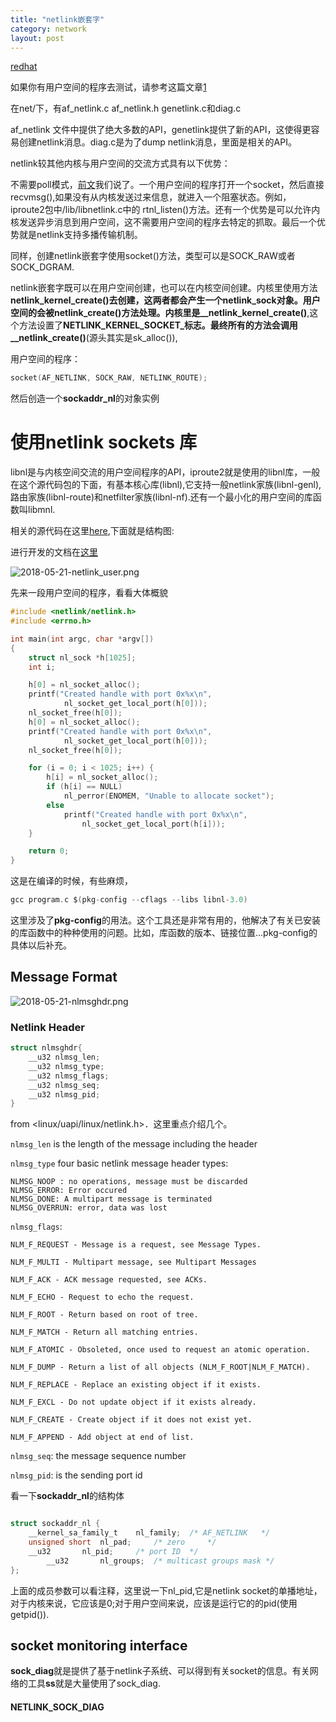 ```yaml
---
title: "netlink嵌套字"
category: network
layout: post
---
```


[redhat](https://people.redhat.com/nhorman/papers/netlink.pdf)

如果你有用户空间的程序去测试，请参考这篇文章[1](https://home.regit.org/netfilter-en/nftables-quick-howto/)

在net/下，有af_netlink.c af_netlink.h genetlink.c和diag.c

af_netlink 文件中提供了绝大多数的API，genetlink提供了新的API，这使得更容易创建netlink消息。diag.c是为了dump netlink消息，里面是相关的API。

netlink较其他内核与用户空间的交流方式具有以下优势：

不需要poll模式，[前文](http://www.aftermath.cn/liinux_network_flow.html)我们说了。一个用户空间的程序打开一个socket，然后直接recvmsg(),如果没有从内核发送过来信息，就进入一个阻塞状态。例如，iproute2包中/lib/libnetlink.c中的 rtnl_listen()方法。还有一个优势是可以允许内核发送异步消息到用户空间，这不需要用户空间的程序去特定的抓取。最后一个优势就是netlink支持多播传输机制。


同样，创建netlink嵌套字使用socket()方法，类型可以是SOCK_RAW或者SOCK_DGRAM.

netlink嵌套字既可以在用户空间创建，也可以在内核空间创建。内核里使用方法**netlink_kernel_create()**去创建，这两者都会产生一个netlink_sock对象。用户空间的会被**netlink_create()**方法处理。内核里是**__netlink_kernel_create()**,这个方法设置了**NETLINK_KERNEL_SOCKET_**标志。最终所有的方法会调用**__netlink_create()**(源头其实是sk_alloc()),

用户空间的程序：

```c
socket(AF_NETLINK, SOCK_RAW, NETLINK_ROUTE);
```

然后创造一个**sockaddr_nl**的对象实例

# 使用netlink sockets 库

libnl是与内核空间交流的用户空间程序的API，iproute2就是使用的libnl库，一般在这个源代码包的下面，有基本核心库(libnl),它支持一般netlink家族(libnl-genl),路由家族(libnl-route)和netfilter家族(libnl-nf).还有一个最小化的用户空间的库函数叫libmnl.

相关的源代码在这里[here](https://www.infradead.org/~tgr/libnl/),下面就是结构图:

进行开发的文档在[这里](https://www.infradead.org/~tgr/libnl/doc/core.html)

![2018-05-21-netlink_user.png](http://yuzibo.qiniudn.com/2018-05-21-netlink_user.png)

先来一段用户空间的程序，看看大体概貌

```c
#include <netlink/netlink.h>
#include <errno.h>

int main(int argc, char *argv[])
{
	struct nl_sock *h[1025];
	int i;

	h[0] = nl_socket_alloc();
	printf("Created handle with port 0x%x\n",
			nl_socket_get_local_port(h[0]));
	nl_socket_free(h[0]);
	h[0] = nl_socket_alloc();
	printf("Created handle with port 0x%x\n",
			nl_socket_get_local_port(h[0]));
	nl_socket_free(h[0]);

	for (i = 0; i < 1025; i++) {
		h[i] = nl_socket_alloc();
		if (h[i] == NULL)
			nl_perror(ENOMEM, "Unable to allocate socket");
		else
			printf("Created handle with port 0x%x\n",
				nl_socket_get_local_port(h[i]));
	}

	return 0;
}
```

这是在编译的时候，有些麻烦，

```c
gcc program.c $(pkg-config --cflags --libs libnl-3.0)
```

这里涉及了**pkg-config**的用法。这个工具还是非常有用的，他解决了有关已安装的库函数中的种种使用的问题。比如，库函数的版本、链接位置...pkg-config的具体以后补充。

## Message Format
![2018-05-21-nlmsghdr.png](http://yuzibo.qiniudn.com/2018-05-21-nlmsghdr.png)

### Netlink Header

```c
struct nlmsghdr{
	__u32 nlmsg_len;
	__u32 nlmsg_type;
	__u32 nlmsg_flags;
	__u32 nlmsg_seq;
	__u32 nlmsg_pid;
}
```
from <linux/uapi/linux/netlink.h>．这里重点介绍几个。

``nlmsg_len`` is the length of the message including the header

``nlmsg_type`` four basic netlink message header types:

	NLMSG_NOOP : no operations, message must be discarded
	NLMSG_ERROR: Error occured
	NLMSG_DONE: A multipart message is terminated
	NLMSG_OVERRUN: error, data was lost


``nlmsg_flags``:

	NLM_F_REQUEST - Message is a request, see Message Types.

	NLM_F_MULTI - Multipart message, see Multipart Messages

	NLM_F_ACK - ACK message requested, see ACKs.

	NLM_F_ECHO - Request to echo the request.

	NLM_F_ROOT - Return based on root of tree.

	NLM_F_MATCH - Return all matching entries.

	NLM_F_ATOMIC - Obsoleted, once used to request an atomic operation.

	NLM_F_DUMP - Return a list of all objects (NLM_F_ROOT|NLM_F_MATCH).

	NLM_F_REPLACE - Replace an existing object if it exists.

	NLM_F_EXCL - Do not update object if it exists already.

	NLM_F_CREATE - Create object if it does not exist yet.

	NLM_F_APPEND - Add object at end of list.

``nlmsg_seq``: the message sequence number

``nlmsg_pid``: is the sending port id

看一下**sockaddr_nl**的结构体

```c

struct sockaddr_nl {
	__kernel_sa_family_t	nl_family;	/* AF_NETLINK	*/
	unsigned short	nl_pad;		/* zero		*/
	__u32		nl_pid;		/* port ID	*/
       	__u32		nl_groups;	/* multicast groups mask */
};
```

上面的成员参数可以看注释，这里说一下nl_pid,它是netlink socket的单播地址，对于内核来说，它应该是0;对于用户空间来说，应该是运行它的的pid(使用getpid()).


## socket monitoring interface

**sock_diag**就是提供了基于netlink子系统、可以得到有关socket的信息。有关网络的工具**ss**就是大量使用了sock_diag.

#### NETLINK_SOCK_DIAG

